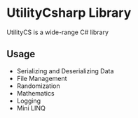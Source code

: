 # UtilityCsharp Library 
UtilityCS is a wide-range C# library

## Usage
- Serializing and Deserializing Data
- File Management
- Randomization
- Mathematics
- Logging
- Mini LINQ
